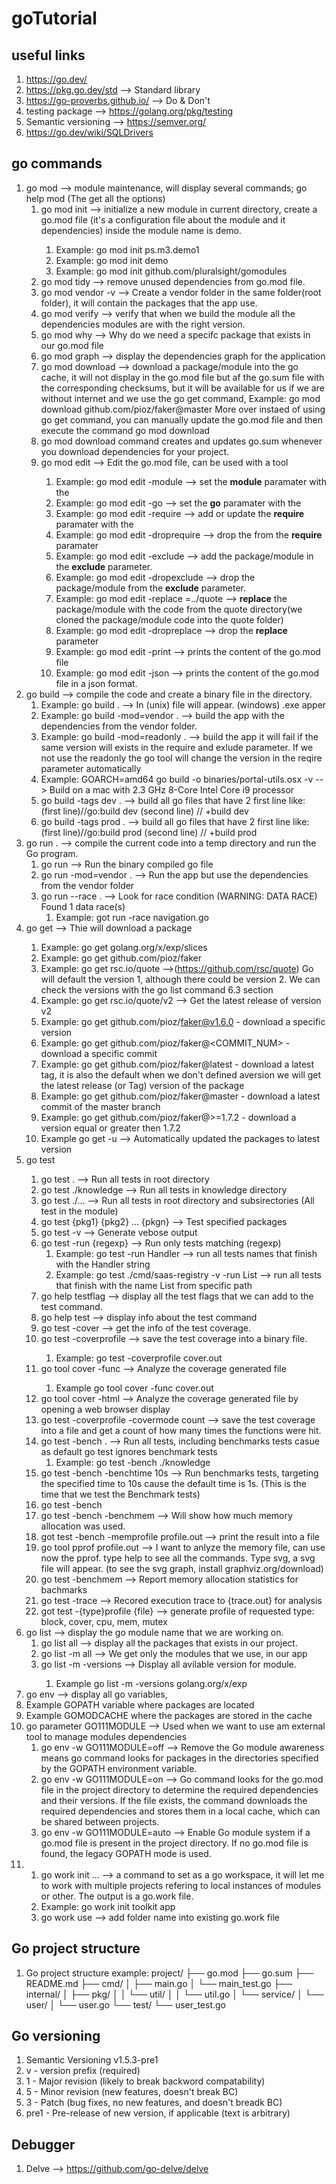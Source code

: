 # goTutorial
## useful links
1. https://go.dev/
2. https://pkg.go.dev/std --> Standard library
3. https://go-proverbs.github.io/ --> Do & Don't
4. testing package --> https://golang.org/pkg/testing
5. Semantic versioning --> https://semver.org/
6. https://go.dev/wiki/SQLDrivers
## go commands
1. go mod --> module maintenance, will display several commands; go help mod (The get all the options)
   1. go mod init <NAME OF MODULE>--> initialize a new module in current directory, create a go.mod file (it's a configuration file about the module and it dependencies) inside the module name is demo.
      1. Example: go mod init ps.m3.demo1 
      2. Example: go mod init demo
      3. Example: go mod init github.com/pluralsight/gomodules
   2. go mod tidy --> remove unused dependencies from go.mod file.
   3. go mod vendor -v --> Create a vendor folder in the same folder(root folder), it will contain the packages that the app use.
   4. go mod verify --> verify that when we build the module all the dependencies modules are with the right version.
   5. go mod why <package> --> Why do we need a specifc package that exists in our go.mod file
   6. go mod graph --> display the dependencies graph for the application
   7. go mod download <value> --> download a package/module into the go cache, it will not display in the go.mod file but af the go.sum file with the corresponding checksums, but it will be available for us if we are without internet and we use the go get command, Example: go mod download github.com/pioz/faker@master
   More over instaed of using go get command, you can manually update the go.mod file and then execute the command go mod download
   8. go mod download command creates and updates go.sum whenever you download dependencies for your project.
   9. go mod edit <parameter> <value > --> Edit the go.mod file, can be used with a tool 
      1. Example: go mod edit -module <value> --> set the **module** paramater with the <value>
      2. Example: go mod edit -go <value> --> set the **go** paramater with the <value>
      3. Example: go mod edit -require <value> --> add or update the **require** paramater with the <value>
      4. Example: go mod edit -droprequire <value> --> drop the <value> from the **require** paramater
      5. Example: go mod edit -exclude <value> --> add the package/module <value> in the **exclude** parameter.
      6. Example: go mod edit -dropexclude <value> --> drop the package/module <value> from the **exclude** parameter.
      7. Example: go mod edit -replace <value>=../quote --> **replace** the package/module <value> with the code from the quote directory(we cloned the package/module code into the quote folder)
      8. Example: go mod edit -dropreplace <value> --> drop the **replace** parameter
      9. Example: go mod edit -print --> prints the content of the go.mod file
      10. Example: go mod edit -json --> prints the content of the go.mod file in a json format.
2. go build --> compile the code and create a binary file in the directory.
   1. Example: go build . --> In (unix) <moduleName> file will appear. (windows) <moduleName>.exe apper
   2. Example: go build -mod=vendor . --> build the app with the dependencies from the vendor folder.
   3. Example: go build -mod=readonly . --> build the app it will fail if the same version will exists in the require and exlude parameter. If we not use the readonly the go tool will change the version in the reqire parameter automatically
   4. Example: GOARCH=amd64 go build -o binaries/portal-utils.osx -v --> Build on a mac with 2.3 GHz 8-Core Intel Core i9 processor
   5. go build -tags dev .  --> build all go files that have 2 first line like: (first line)//go:build dev (second line) // +build dev
   6. go build -tags prod .  --> build all go files that have 2 first line like: (first line)//go:build prod (second line) // +build prod
3. go run . --> compile the current code into a temp directory and run the Go program.
   1. go run <moduleName> --> Run the binary compiled go file
   2. go run -mod=vendor . --> Run the app but use the dependencies from the vendor folder
   3. go run --race . --> Look for race condition (WARNING: DATA RACE) Found 1 data race(s)
      1. Example: got run -race navigation.go
4. go get <package> --> Thie will download a package
   1. Example: go get golang.org/x/exp/slices
   2. Example: go get github.com/pioz/faker
   3. Example: go get rsc.io/quote -->(https://github.com/rsc/quote) Go will default the version 1, although there could be version 2. We can check the versions with the go list command 6.3 section
   4. Example: go get rsc.io/quote/v2 --> Get the latest release of version v2 
   5. Example: go get github.com/pioz/faker@v1.6.0 - download a specific version
   6. Example: go get github.com/pioz/faker@<COMMIT_NUM> - download a specific commit
   7. Example: go get github.com/pioz/faker@latest - download a latest tag, it is also the default when we don't defined aversion we will get the latest release (or Tag) version of the package 
   8. Example: go get github.com/pioz/faker@master - download a latest commit of the master branch
   9. Example: go get github.com/pioz/faker@>=1.7.2 - download a version equal or greater then 1.7.2
   10. Example go get -u --> Automatically updated the packages to latest version
5. go test <Tests locations> 
   1.  go test . --> Run all tests in root directory
   2.  go test ./knowledge --> Run all tests in knowledge directory
   3.  go test ./...  --> Run all tests in root directory and subsirectories (All test in the module)
   4.  go test {pkg1} {pkg2} ... {pkgn} --> Test specified packages
   5.  go test -v --> Generate vebose output
   6.  go test -run {regexp} --> Run only tests matching (regexp)
       1.  Example: go test -run Handler --> run all tests names that finish with the Handler string
       2.  Example: go test ./cmd/saas-registry -v -run List --> run all tests that finish with  the name List from specific path
   7.  go help testflag --> display all the test flags that we can add to the test command.
   8.  go help test --> display info about the test command
   9.  go test -cover --> get the info of the test coverage.
   10. go test -coverprofile <fileName> --> save the test coverage into a binary file.
       1.  Example: go test -coverprofile cover.out
   11. go tool cover -func <fileName> --> Analyze the coverage generated file
       1.  Example go tool cover -func cover.out
   12. go tool cover -html <fileName> --> Analyze the coverage generated file by opening a web browser display
   13. go test -coverprofile <fileName> -covermode count --> save the test coverage into a file and get a count of how many times the functions were hit.
   14. go test -bench . --> Run all tests, including benchmarks tests casue as default go test ignores benchmark tests
       1.  Example: go test -bench ./knowledge
   15. go test -bench -benchtime 10s --> Run benchmarks tests, targeting the specified time to 10s cause the default time is 1s. (This is the time that we test the Benchmark tests)
   16. go test -bench <test name or part of the test name>
   17. go test -bench <test name or part of the test name> -benchmem --> Will show how much memory allocation was used.
   18. got test -bench <test name or part of the test name> -memprofile profile.out --> print the result into a file
   19. go tool pprof profile.out --> I want to anlyze the memory file, can use now the pprof. type help to see all the commands. Type svg, a svg file will appear. (to see the svg graph, install graphviz.org/download)
   20. go test -benchmem --> Report memory allocation statistics for bachmarks
   21. go test -trace <filename> --> Recored execution trace to {trace.out} for analysis
   22. got test -{type}profile {file} --> generate profile of requested type: block, cover, cpu, mem, mutex
6. go list --> display the go module name that we are working on.
   1. go list all --> display all the packages that exists in our project.
   2. go list -m all --> We get only the modules that we use, in our app
   3. go list -m -versions <ModuleName> --> Display all avilable version for module.
      1. Example go list -m -versions golang.org/x/exp
7.  go env --> display all go variables, 
   1. Example GOPATH variable where packages are located
   2. Example GOMODCACHE where the packages are stored in the cache
   3. go parameter GO111MODULE --> Used when we want to use am external tool to manage modules dependencies
      1. go env -w GO111MODULE=off --> Remove the Go module awareness means go command looks for packages in the directories specified by the GOPATH environment variable.
      2. go env -w GO111MODULE=on --> Go command looks for the go.mod file in the project directory to determine the required dependencies and their versions. If the file exists, the command downloads the required dependencies and stores them in a local cache, which can be shared between projects.
      3. go env -w GO111MODULE=auto --> Enable Go module system if a go.mod file is present in the project directory. If no go.mod file is found, the legacy GOPATH mode is used.
8. 1. go work init <go project folder name> <go module folder name> ... --> a command to set as a go workspace, it will let me to work with multiple projects refering to local instances of modules or other. The output is a go.work file.
   1. Example: go work init toolkit app
   2. go work use <folderName> --> add folder name into existing go.work file
## Go project structure
1.  Go project structure example:
        project/
        ├── go.mod
        ├── go.sum
        ├── README.md
        ├── cmd/
        │   ├── main.go
        │   └── main_test.go
        ├── internal/
        │   ├── pkg/
        │   │   └── util/
        │   │       └── util.go
        │   └── service/
        │       └── user/
        │           └── user.go
        └── test/
            └── user_test.go
## Go versioning
1.  Semantic Versioning v1.5.3-pre1
   1.  v - version prefix (required)
   2.  1 - Major revision (likely to break backword compatability)
   3.  5 - Minor revision (new features, doesn't break BC)
   4.  3 - Patch (bug fixes, no new features, and doesn't breadk BC)
   5.  pre1 - Pre-release of new version, if applicable (text is arbitrary)

## Debugger
1. Delve --> https://github.com/go-delve/delve